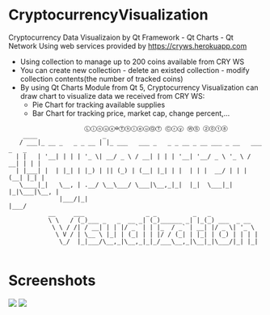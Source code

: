 # CryptocurrencyVisualization
Cryptocurrency Data Visualizaion by Qt Framework - Qt Charts - Qt Network
Using web services provided by https://cryws.herokuapp.com
 - Using collection to manage up to 200 coins available from CRY WS 
 - You can create new collection - delete an existed collection - modify collection contents(the number of tracked coins)
 - By using Qt Charts Module from Qt 5, Cryptocurrency Visualization can draw chart to visualize data we received from CRY WS:
	+ Pie Chart for tracking available supplies
	+ Bar Chart for tracking price, market cap, change percent,...
```
                     Ⓛⓘⓝⓤⓧ⊖ⓉⓗⓘⓔⓤⓆⓉ Ⓒⓡⓨ ⓌⓈ ②⓪①⑧
    ____                  _                                                  
   / ___|_ __ _   _ _ __ | |_ ___   ___ _   _ _ __ _ __ ___ _ __   ___ _   _ 
  | |   | '__| | | | '_ \| __/ _ \ / __| | | | '__| '__/ _ \ '_ \ / __| | | |
  | |___| |  | |_| | |_) | || (_) | (__| |_| | |  | | |  __/ | | | (__| |_| |
   \____|_|   \__, | .__/ \__\___/ \___|\__,_|_|  |_|  \___|_| |_|\___|\__, |
              |___/|_|                                                 |___/ 
           __     ___                 _ _          _   _             
           \ \   / (_)___ _   _  __ _| (_)______ _| |_(_) ___  _ __  
            \ \ / /| / __| | | |/ _` | | |_  / _` | __| |/ _ \| '_ \ 
             \ V / | \__ \ |_| | (_| | | |/ / (_| | |_| | (_) | | | |
              \_/  |_|___/\__,_|\__,_|_|_/___\__,_|\__|_|\___/|_| |_|
                                                                     
```
Screenshots
===========
![](https://github.com/qtuancr261/CryptocurrencyVisualization/blob/master/Screenshots/Screenshot_20180418_133808.png)
![](https://github.com/qtuancr261/CryptocurrencyVisualization/blob/master/Screenshots/Screenshot_20180418_133808.png)
